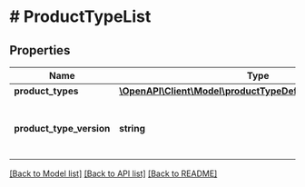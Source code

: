 # # ProductTypeList

## Properties

Name | Type | Description | Notes
------------ | ------------- | ------------- | -------------
**product_types** | [**\OpenAPI\Client\Model\productTypeDefinitions\ProductType[]**](ProductType.md) |  |
**product_type_version** | **string** | Amazon product type version identifier. |

[[Back to Model list]](../../README.md#models) [[Back to API list]](../../README.md#endpoints) [[Back to README]](../../README.md)
